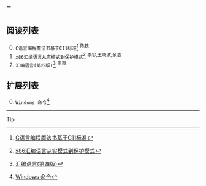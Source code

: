 # - 
    

## 阅读列表

0. `C语言编程魔法书基于C11标准`[^4] <sup>陈轶</sup>  
0. `x86汇编语言从实模式到保护模式`[^3] <sup>李忠,王晓波,余洁</sup>  
0. `汇编语言(第四版)`[^2] <sup>王爽</sup>  
    

## 扩展列表

0. `Windows 命令`[^1]  
    

***  
> [!TIP]
> 
[^4]: [C语言编程魔法书基于C11标准](https://github.com/wjshan0808/--/blob/main/C%E8%AF%AD%E8%A8%80%E7%BC%96%E7%A8%8B%E9%AD%94%E6%B3%95%E4%B9%A6%E5%9F%BA%E4%BA%8EC11%E6%A0%87%E5%87%86.7z)  
[^3]: [x86汇编语言从实模式到保护模式](https://github.com/wjshan0808/--/blob/main/x86%E6%B1%87%E7%BC%96%E8%AF%AD%E8%A8%80%E4%BB%8E%E5%AE%9E%E6%A8%A1%E5%BC%8F%E5%88%B0%E4%BF%9D%E6%8A%A4%E6%A8%A1%E5%BC%8F.7z)  
[^2]: [汇编语言(第四版)](https://github.com/wjshan0808/--/blob/main/%E6%B1%87%E7%BC%96%E8%AF%AD%E8%A8%80(%E7%AC%AC%E5%9B%9B%E7%89%88).7z)  
[^1]: [Windows 命令](https://github.com/wjshan0808/--/blob/main/Windows%20%E5%91%BD%E4%BB%A4.pdf)  


